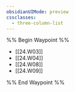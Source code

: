```yaml
---
obsidianUIMode: preview
cssclasses:
  - three-column-list
---
```

%% Begin Waypoint %%
- [[24.W03]]
- [[24.W04]]
- [[24.W08]]
- [[24.W09]]

%% End Waypoint %%